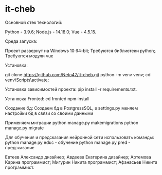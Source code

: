 # it-cheb
Основной стек технологий:

Python - 3.9.6;
Node.js - 14.18.0;
Vue - 4.5.15.

Среда запуска:

Проект развернут на Windows 10 64-bit;
Требуются библиотеки python;.
Требуются модули vue

Установка:

git clone https://github.com/Neto42/it-cheb.git
python -m venv venv;
cd venv\Scripts\activate;

Установка зависимостей проекта:
pip install -r requirements.txt.

Установка Fronted:
cd fronted
npm install

Создание бд:
Создаем бд в PostgressSQL, в settings.py меняем настройки бд в связи со своими данными

Применяем миграции 
python manage.py makemigrations
python manage.py migrate

Для обучения и предсказания нейронной сети использовать команды:
python manage.py educ - обучение
python manage.py pred - предсказание

Евтеев Александр дизайнер;
Авдеева Екатерина дизайнер;
Артемова Карина программист;
Мигурин Никита программист;
Афанасьев Никита программист.
